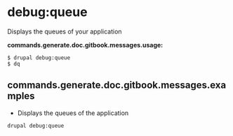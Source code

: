 # debug:queue
Displays the queues of your application

**commands.generate.doc.gitbook.messages.usage:**
```
$ drupal debug:queue
$ dq
```

## commands.generate.doc.gitbook.messages.examples
* Displays the queues of the application
```
drupal debug:queue
```

